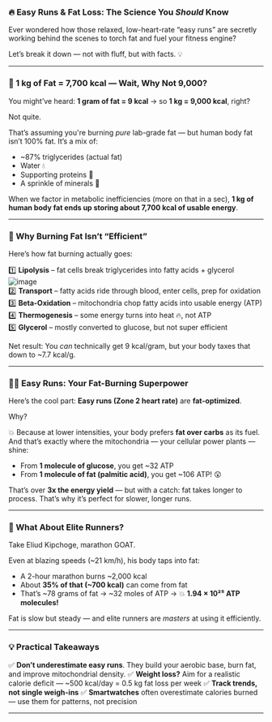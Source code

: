 ### 🔥 Easy Runs & Fat Loss: The Science You *Should* Know

Ever wondered how those relaxed, low-heart-rate “easy runs” are secretly working behind the scenes to torch fat and fuel your fitness engine?

Let’s break it down — not with fluff, but with facts. 💡

---

### 🧮 1 kg of Fat = 7,700 kcal — Wait, Why Not 9,000?

You might’ve heard:
**1 gram of fat = 9 kcal** → so **1 kg = 9,000 kcal**, right?

Not quite.

That’s assuming you're burning *pure* lab-grade fat — but human body fat isn’t 100% fat. It’s a mix of:

* \~87% triglycerides (actual fat)
* Water 💧
* Supporting proteins 🧬
* A sprinkle of minerals 🧂

When we factor in metabolic inefficiencies (more on that in a sec), **1 kg of human body fat ends up storing about 7,700 kcal of usable energy**.

---

### 🔁 Why Burning Fat Isn’t “Efficient”

Here’s how fat burning actually goes:

1️⃣ **Lipolysis** – fat cells break triglycerides into fatty acids + glycerol <br>
![image](https://github.com/user-attachments/assets/f4e3eb6f-f54b-4cc6-8798-fa41c28f318e)
<br>
2️⃣ **Transport** – fatty acids ride through blood, enter cells, prep for oxidation <br>
3️⃣ **Beta-Oxidation** – mitochondria chop fatty acids into usable energy (ATP) <br>
4️⃣ **Thermogenesis** – some energy turns into heat 🔥, not ATP <br>
5️⃣ **Glycerol** – mostly converted to glucose, but not super efficient <br>

Net result: You *can* technically get 9 kcal/gram, but your body taxes that down to \~7.7 kcal/g.

---

### 🏃‍♂️ Easy Runs: Your Fat-Burning Superpower

Here’s the cool part:
**Easy runs (Zone 2 heart rate)** are **fat-optimized**.

Why?

💥 Because at lower intensities, your body prefers **fat over carbs** as its fuel. And that’s exactly where the mitochondria — your cellular power plants — shine:

* From **1 molecule of glucose**, you get \~32 ATP
* From **1 molecule of fat (palmitic acid)**, you get \~106 ATP! 😲

That’s over **3x the energy yield** — but with a catch: fat takes longer to process. That’s why it’s perfect for slower, longer runs.

---

### 🎽 What About Elite Runners?

Take Eliud Kipchoge, marathon GOAT.

Even at blazing speeds (\~21 km/h), his body taps into fat:

* A 2-hour marathon burns \~2,000 kcal
* About **35% of that (\~700 kcal)** can come from fat
* That’s \~78 grams of fat → \~32 moles of ATP → 💥 **1.94 × 10²⁵ ATP molecules!**

Fat is slow but steady — and elite runners are *masters* at using it efficiently.

---

### 💡 Practical Takeaways

✅ **Don’t underestimate easy runs**. They build your aerobic base, burn fat, and improve mitochondrial density.
✅ **Weight loss?** Aim for a realistic calorie deficit — \~500 kcal/day = 0.5 kg fat loss per week
✅ **Track trends, not single weigh-ins**
✅ **Smartwatches** often overestimate calories burned — use them for patterns, not precision

---
